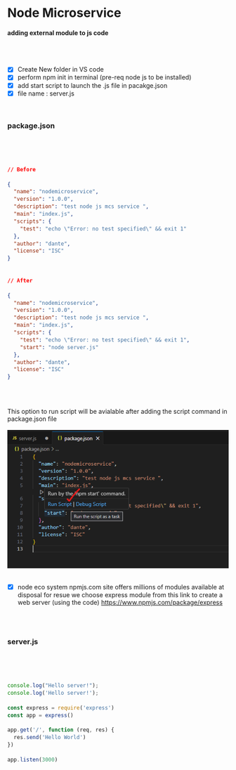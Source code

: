 # Node Microservice 

#### adding external module to js code 

</br>
</br>

- [X] Create New folder in VS code 
- [X] perform npm init in terminal (pre-req node js to be installed)
- [X] add start script to launch the .js file in pacakge.json
- [X] file name : server.js

</br>

### package.json

</br>
</br>

``` json

// Before 

{
  "name": "nodemicroservice",
  "version": "1.0.0",
  "description": "test node js mcs service ",
  "main": "index.js",
  "scripts": {
    "test": "echo \"Error: no test specified\" && exit 1"
  },
  "author": "dante",
  "license": "ISC"
}


// After 

{
  "name": "nodemicroservice",
  "version": "1.0.0",
  "description": "test node js mcs service ",
  "main": "index.js",
  "scripts": {
    "test": "echo \"Error: no test specified\" && exit 1",
    "start": "node server.js"  
  },
  "author": "dante",
  "license": "ISC"
}

```

</br>
</br>

This option to run script will be avialable after adding the script command in package.json file 
</br>
</br>
<img src="./files/npm1.png" >
</br>
</br>

- [X] node eco system npmjs.com site offers millions of modules available at disposal for resue 
     we choose express module from this link to create a web server (using the code) https://www.npmjs.com/package/express

</br>
</br>

### server.js 

</br>
</br>

```js

console.log("Hello server!");
console.log('Hello server!');

const express = require('express')
const app = express()

app.get('/', function (req, res) {
  res.send('Hello World')
})

app.listen(3000)

```
